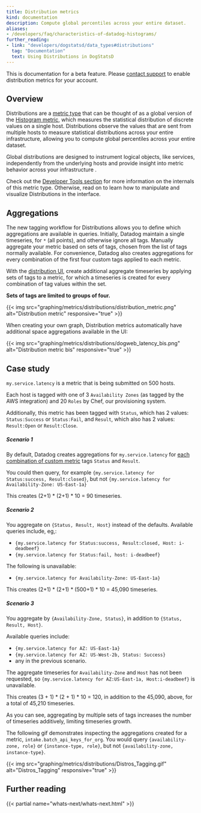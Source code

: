 ```yaml
---
title: Distribution metrics
kind: documentation
description: Compute global percentiles across your entire dataset.
aliases:
- /developers/faq/characteristics-of-datadog-histograms/
further_reading:
- link: "developers/dogstatsd/data_types#distributions"
  tag: "Documentation"
  text: Using Distributions in DogStatsD
---
```


<div class="alert alert-warning">
    This is documentation for a beta feature.  Please <a href="https://docs.datadoghq.com/help/">contact support</a> to enable distribution metrics for your account.
</div>
             
## Overview

Distributions are a [metric type][1] that can be thought of as a global version of the [Histogram metric][2], which measures the statistical distribution of discrete values on a single host. Distributions observe the values that are sent from multiple hosts to measure statistical distributions across your entire infrastructure, allowing you to compute global percentiles across your entire dataset.

Global distributions are designed to instrument logical objects, like services, independently from the underlying hosts and provide insight into metric behavior across your infrastructure .

Check out the [Developer Tools section][5] for more information on the internals of this metric type. Otherwise, read on to learn how to manipulate and visualize Distributions in the interface.

## Aggregations 

The new tagging workflow for Distributions allows you to define which aggregations are available in queries. Initially, Datadog maintain a single timeseries, for `*` (all points), and otherwise ignore all tags.  Manually aggregate your metric based on sets of tags, chosen from the list of tags normally available. For convenience, Datadog also creates aggregations for every combination of the first four custom tags applied to each metric.

With the [distribution UI][3], create additional aggregate timeseries by applying sets of tags to a metric, for which a timeseries is created for every combination of tag values within the set. 

**Sets of tags are limited to groups of four.**

{{< img src="graphing/metrics/distributions/distribution_metric.png" alt="Distribution metric" responsive="true" >}}

When creating your own graph, Distribution metrics automatically have additional space aggregations available in the UI:

{{< img src="graphing/metrics/distributions/dogweb_latency_bis.png" alt="Distribution metric bis" responsive="true" >}}

## Case study

`my.service.latency` is a metric that is being submitted on 500 hosts.  

Each host is tagged with one of 3 `Availability Zones` (as tagged by the AWS integration) and 20 `Roles` by Chef, our provisioning system.  

Additionally, this metric has been tagged with `Status`, which has 2 values: `Status:Success` or `Status:Fail`, and `Result`, which also has 2 values: `Result:Open` or `Result:Close`.

##### Scenario 1

By default, Datadog creates aggregations for `my.service.latency` for [each combination of custom metric][4] tags `Status` and `Result`.  

You could then query, for example `{my.service.latency for Status:success, Result:closed}`, but not `{my.service.latency for Availability-Zone: US-East-1a}`

This creates (2+1) * (2+1) * 10 = 90 timeseries.

##### Scenario 2

You aggregate on `{Status, Result, Host}` instead of the defaults.
Available queries include, eg,:

* `{my.service.latency for Status:success, Result:closed, Host: i-deadbeef}`
* `{my.service.latency for Status:fail, host: i-deadbeef}`

The following is unavailable: 

* `{my.service.latency for Availability-Zone: US-East-1a}`

This creates (2+1) * (2+1) * (500+1) * 10 = 45,090 timeseries. 

##### Scenario 3

You aggregate by `{Availability-Zone, Status}`, in addition to `{Status, Result, Host}`.

Available queries include:

* `{my.service.latency for AZ: US-East-1a}`
* `{my.service.latency for AZ: US-West-2b, Status: Success}`
*  any in the previous scenario.

The aggregate timeseries for `Availability-Zone` and `Host` has not been requested, so `{my.service.latency for AZ:US-East-1a, Host:i-deadbeef}` is unavailable.

This creates (3 + 1) * (2 + 1) * 10 = 120, in addition to the 45,090, above, for a total of 45,210 timeseries.  

As you can see, aggregating by multiple sets of tags increases the number of timeseries additively, limiting timeseries growth.

The following gif demonstrates inspecting the aggregations created for a metric, `intake.batch_api_keys_for_org`. You would query `{availability-zone, role}` or `{instance-type, role}`, but not `{availability-zone, instance-type}`.

{{< img src="graphing/metrics/distributions/Distros_Tagging.gif" alt="Distros_Tagging" responsive="true" >}}

## Further reading

{{< partial name="whats-next/whats-next.html" >}}

[1]: /developers/metrics
[2]: /developers/metrics/histograms
[3]: https://app.datadoghq.com/metric/distribution_metrics
[4]: /developers/metrics/custom_metrics
[5]: /developers/metrics/distributions
